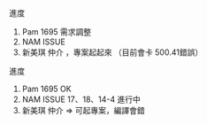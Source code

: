 進度

1. Pam 1695 需求調整
2. NAM ISSUE
3. 新美琪 仲介 ，專案起起來 （目前會卡 500.41錯誤）

進度

1. Pam 1695 OK
2. NAM ISSUE 17、18、14-4 進行中 
3. 新美琪 仲介 => 可起專案，編譯會錯
